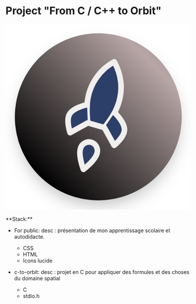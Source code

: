 # Project "From C / C++ to Orbit"

<p align="center">
  <img src="public/assets/imgs/logo-icon.png" alt="Aperçu de l'application" width="600"/>
</p>
**Stack:**

- For public:
  desc :  présentation de mon apprentissage scolaire et autodidacte.

  - CSS
  - HTML
  - Icons lucide

- c-to-orbit:
  desc : projet en C pour appliquer des formules et des choses du domaine spatial 
  - C
  - stdio.h
